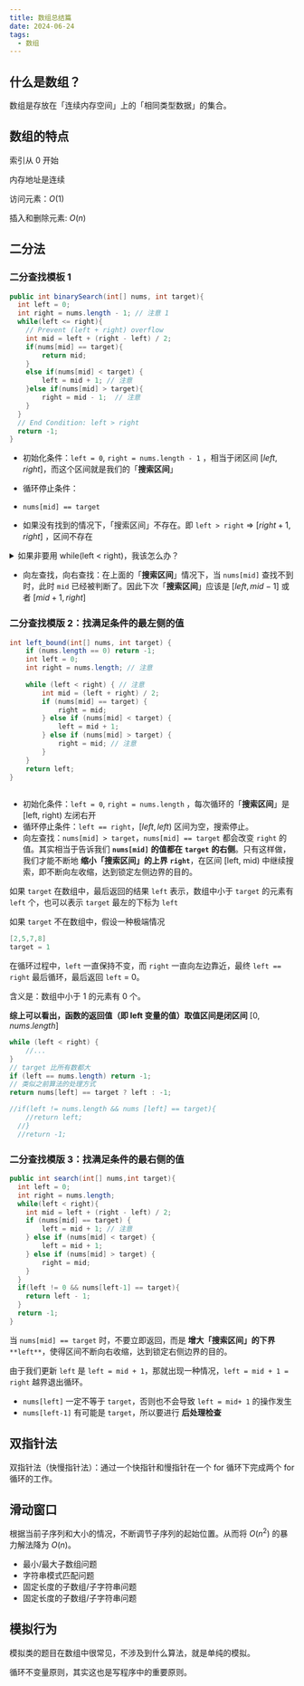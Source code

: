 ```yaml
---
title: 数组总结篇
date: 2024-06-24
tags: 
  - 数组
---
```




## 什么是数组？

数组是存放在「连续内存空间」上的「相同类型数据」的集合。

## 数组的特点

索引从 0 开始

内存地址是连续



访问元素：$O(1)$

插入和删除元素: $O(n)$



## 二分法

### 二分查找模板 1

```java
public int binarySearch(int[] nums, int target){
  int left = 0;
  int right = nums.length - 1; // 注意 1
  while(left <= right){
    // Prevent (left + right) overflow
    int mid = left + (right - left) / 2;
    if(nums[mid] == target){ 
        return mid; 
    }
    else if(nums[mid] < target) { 
        left = mid + 1; // 注意
    }else if(nums[mid] > target){
        right = mid - 1;  // 注意
    }
  }
  // End Condition: left > right
  return -1;
}
```

- 初始化条件：`left = 0`, ` right = nums.length - 1 ` ，相当于闭区间 $[left,right]$，而这个区间就是我们的「**搜索区间**」
- 循环停止条件：

- `nums[mid] == target`
- 如果没有找到的情况下，「搜索区间」不存在。即 `left > right` => $[right+1,right]$ ，区间不存在

<details class="lake-collapse"> <summary id="u106e3b75"> <span class="ne-text"> 如果非要用 while(left &lt; right)，我该怎么办？</span> </summary> <pre data-language="java" id="hSbee" class="ne-codeblock language-java" style="border: 1px solid #e8e8e8; border-radius: 2px; background: #f9f9f9; padding: 16px; font-size: 13px; color: #595959"> <code>//...
while(left &lt; right) {
    // ...
}
return nums [left] == target ? left : -1; </code> </pre> <p id="u251d2968" class="ne-p" style="margin: 0; padding: 0; min-height: 24px"> <span class="ne-text"> 分析如下：</span> </p> <p id="u145b7012" class="ne-p" style="margin: 0; padding: 0; min-height: 24px"> <span class="ne-text"> 当退出循环时，存在 </span> <code class="ne-code" style="font-family: SFMono-Regular, Consolas, Liberation Mono, Menlo, Courier, monospace; background-color: rgba(0, 0, 0, 0.06); border: 1px solid rgba(0, 0, 0, 0.08); border-radius: 2px; padding: 0px 2px"> <span class="ne-text"> left == right </span> </code> <span class="ne-text">，不管是因为什么原因导致的，</span> <strong> <span class="ne-text"> 左元素还是右元素最终有一个没做判断 </span> </strong> </p> <ul class="ne-ul" style="margin: 0; padding-left: 23px"> <li id="u555691a4" data-lake-index-type="0"> <code class="ne-code" style="font-family: SFMono-Regular, Consolas, Liberation Mono, Menlo, Courier, monospace; background-color: rgba(0, 0, 0, 0.06); border: 1px solid rgba(0, 0, 0, 0.08); border-radius: 2px; padding: 0px 2px"> <span class="ne-text"> left = mid + 1 </span> </code> <span class="ne-text"> ，所以才有 </span> <code class="ne-code" style="font-family: SFMono-Regular, Consolas, Liberation Mono, Menlo, Courier, monospace; background-color: rgba(0, 0, 0, 0.06); border: 1px solid rgba(0, 0, 0, 0.08); border-radius: 2px; padding: 0px 2px"> <span class="ne-text"> left == right </span> </code> <span class="ne-text"> 退出循环 </span> </li> <li id="u90583a5b" data-lake-index-type="0"> <code class="ne-code" style="font-family: SFMono-Regular, Consolas, Liberation Mono, Menlo, Courier, monospace; background-color: rgba(0, 0, 0, 0.06); border: 1px solid rgba(0, 0, 0, 0.08); border-radius: 2px; padding: 0px 2px"> <span class="ne-text"> right = mid - 1 </span> </code> <span class="ne-text">，所以才有 </span> <code class="ne-code" style="font-family: SFMono-Regular, Consolas, Liberation Mono, Menlo, Courier, monospace; background-color: rgba(0, 0, 0, 0.06); border: 1px solid rgba(0, 0, 0, 0.08); border-radius: 2px; padding: 0px 2px"> <span class="ne-text"> left == right </span> </code> <span class="ne-text"> 退出循环 </span> </li> </ul> </details>

- 向左查找，向右查找：在上面的「**搜索区间**」情况下，当 `nums[mid]` 查找不到时，此时 `mid` 已经被判断了。因此下次「**搜索区间**」应该是 $[left,mid-1]$ 或者 $[mid+1,right]$



### 二分查找模版 2：找满足条件的最左侧的值

```java
int left_bound(int[] nums, int target) {
    if (nums.length == 0) return -1;
    int left = 0;
    int right = nums.length; // 注意
    
    while (left < right) { // 注意
        int mid = (left + right) / 2;
        if (nums[mid] == target) {
            right = mid;
        } else if (nums[mid] < target) {
            left = mid + 1;
        } else if (nums[mid] > target) {
            right = mid; // 注意
        }
    }
    return left;
}
 
```

- 初始化条件：`left = 0`, `right = nums.length` ，每次循环的「**搜索区间**」是 [left, right) 左闭右开
- 循环停止条件：`left == right`，$[left,left)$ 区间为空，搜索停止。
- 向左查找：`nums[mid] > target`，`nums[mid] == target` 都会改变 `right` 的值。其实相当于告诉我们 **`nums[mid]`** **的值都在** **`target`** **的右侧**。只有这样做，我们才能不断地 **缩小「搜索区间」的上界** **`right`**，在区间 [left, mid) 中继续搜索，即不断向左收缩，达到锁定左侧边界的目的。

如果 `target` 在数组中，最后返回的结果 `left` 表示，数组中小于 `target` 的元素有 `left` 个，也可以表示 `target` 最左的下标为 `left`

如果 `target` 不在数组中，假设一种极端情况

```java
[2,5,7,8]
target = 1
```

在循环过程中，`left` 一直保持不变，而 `right` 一直向左边靠近，最终 `left == right` 最后循环，最后返回 `left` = 0。

含义是：数组中小于 1 的元素有 0 个。

**综上可以看出，函数的返回值（即 left 变量的值）取值区间是闭区间** $[0,nums.length]$



```java
while (left < right) {
    //...
}
// target 比所有数都大
if (left == nums.length) return -1;
// 类似之前算法的处理方式
return nums[left] == target ? left : -1;

//if(left != nums.length && nums [left] == target){
    //return left;
  //}
  //return -1;
```

### 二分查找模版 3：找满足条件的最右侧的值

```java
public int search(int[] nums,int target){
  int left = 0;
  int right = nums.length;
  while(left < right){
    int mid = left + (right - left) / 2;
    if (nums[mid] == target) {
        left = mid + 1; // 注意
    } else if (nums[mid] < target) {
        left = mid + 1;
    } else if (nums[mid] > target) {
        right = mid; 
    }
  }
  if(left != 0 && nums[left-1] == target){
    return left - 1;
  }
  return -1;
}
```

当 `nums[mid] == target` 时，不要立即返回，而是 **增大「搜索区间」的下界** `**left**`，使得区间不断向右收缩，达到锁定右侧边界的目的。

由于我们更新 `left` 是 `left = mid + 1`，那就出现一种情况，`left = mid + 1 = right` 越界退出循环。

- `nums[left]` 一定不等于 `target`，否则也不会导致 `left = mid+ 1` 的操作发生
- `nums[left-1]` 有可能是 `target`，所以要进行 **后处理检查**

## 双指针法

双指针法（快慢指针法）：通过一个快指针和慢指针在一个 for 循环下完成两个 for 循环的工作。

## 滑动窗口

根据当前子序列和大小的情况，不断调节子序列的起始位置。从而将 $O(n^2)$ 的暴力解法降为 $O(n)$。

- 最小/最大子数组问题
- 字符串模式匹配问题
- 固定长度的子数组/子字符串问题
- 固定长度的子数组/子字符串问题

## 模拟行为

模拟类的题目在数组中很常见，不涉及到什么算法，就是单纯的模拟。

循环不变量原则，其实这也是写程序中的重要原则。

